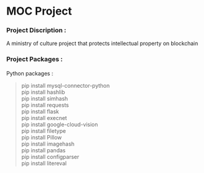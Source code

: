 # MOC Project
### Project Discription :  
A ministry of culture project that protects intellectual property on blockchain

### Project Packages :  
Python packages :　

>pip install mysql-connector-python  
>pip install hashlib  
>pip install simhash  
>pip install requests  
>pip install flask  
>pip install execnet  
>pip install google-cloud-vision  
>pip install filetype  
>pip install Pillow  
>pip install imagehash  
>pip install pandas  
>pip install configparser  
>pip install litereval  
